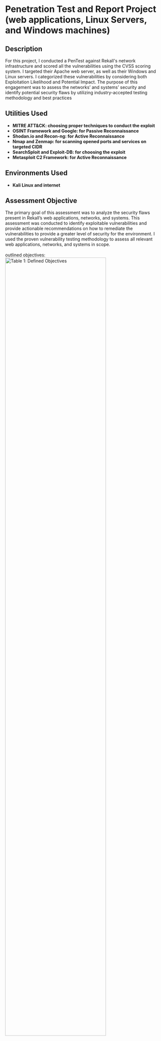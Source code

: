 <h1>Penetration Test and Report Project (web applications, Linux Servers, and Windows machines)


<h2>Description</h2>
For this project, I conducted a PenTest against Rekall's network infrastructure and scored all the vulnerabilities using the CVSS scoring system. I targeted their Apache web server, as well as their Windows and Linux servers. I categorized these vulnerabilities by considering both Exploitation Likelihood and Potential Impact. The purpose of this engagement was to assess the networks’ and systems’ security and identify potential security flaws by utilizing industry-accepted
testing methodology and best practices  


<h2>Utilities Used</h2>

- <b>MITRE ATT&CK: choosing proper techniques to conduct the exploit</b> 
- <b>OSINT Framework and Google: for Passive Reconnaissance</b>
- <b>Shodan.io and Recon-ng: for Active Reconnaissance</b>
- <b>Nmap and Zenmap: for scanning opened ports and services on targeted CIDR</b>
- <b>SearchSploit and Exploit-DB: for choosing the exploit</b>
- <b>Metasploit C2 Framework: for Active Reconnaissance</b>
  
<h2>Environments Used </h2>

- <b>Kali Linux and internet</b> 

<h2>Assessment Objective</h2>
The primary goal of this assessment was to analyze the security flaws present in Rekall’s
web applications, networks, and systems. This assessment was conducted to identify exploitable
vulnerabilities and provide actionable recommendations on how to remediate the vulnerabilities to
provide a greater level of security for the environment.
I used the proven vulnerability testing methodology to assess all relevant web applications,
networks, and systems in scope.
<br />
<br />
outlined objectives:
<br />
<img src="https://i.imgur.com/4nbUBI8.png" height="80%" width="80%" alt="Table 1: Defined Objectives"/>
<br />
<br />
<br />
<br />
<h2>Program walk-through:</h2>

<p align="center">
Launch the utility: <br/>
<img src="https://i.imgur.com/62TgaWL.png" height="80%" width="80%" alt="Disk Sanitization Steps"/>
<br />
<br />
Select the disk:  <br/>
<img src="https://i.imgur.com/tcTyMUE.png" height="80%" width="80%" alt="Disk Sanitization Steps"/>
<br />
<br />
Enter the number of passes: <br/>
<img src="https://i.imgur.com/nCIbXbg.png" height="80%" width="80%" alt="Disk Sanitization Steps"/>
<br />
<br />
Confirm your selection:  <br/>
<img src="https://i.imgur.com/cdFHBiU.png" height="80%" width="80%" alt="Disk Sanitization Steps"/>
<br />
<br />
Wait for process to complete (may take some time):  <br/>
<img src="https://i.imgur.com/JL945Ga.png" height="80%" width="80%" alt="Disk Sanitization Steps"/>
<br />
<br />
Sanitization complete:  <br/>
<img src="https://i.imgur.com/K71yaM2.png" height="80%" width="80%" alt="Disk Sanitization Steps"/>
<br />
<br />
Observe the wiped disk:  <br/>
<img src="https://i.imgur.com/AeZkvFQ.png" height="80%" width="80%" alt="Disk Sanitization Steps"/>
</p>

<!--
 ```diff
- text in red
+ text in green
! text in orange
# text in gray
@@ text in purple (and bold)@@
```
--!>
